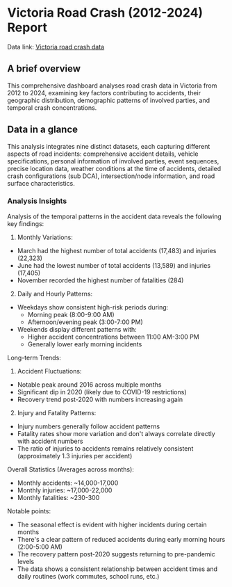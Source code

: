 # Victoria Road Crash (2012-2024) Report

Data link: [Victoria road crash data](https://discover.data.vic.gov.au/dataset/victoria-road-crash-data)


## A brief overview

This comprehensive dashboard analyses road crash data in Victoria from 2012 to 2024, examining key factors contributing to accidents, their geographic distribution, demographic patterns of involved parties, and temporal crash concentrations. 

## Data in a glance

This analysis integrates nine distinct datasets, each capturing different aspects of road incidents: comprehensive accident details, vehicle specifications, personal information of involved parties, event sequences, precise location data, weather conditions at the time of accidents, detailed crash configurations (sub DCA), intersection/node information, and road surface characteristics.


### Analysis Insights

Analysis of the temporal patterns in the accident data reveals the following key findings:

1. Monthly Variations:
- March had the highest number of total accidents (17,483) and injuries (22,323)
- June had the lowest number of total accidents (13,589) and injuries (17,405)
- November recorded the highest number of fatalities (284)

2. Daily and Hourly Patterns:
- Weekdays show consistent high-risk periods during:
  * Morning peak (8:00-9:00 AM)
  * Afternoon/evening peak (3:00-7:00 PM)
- Weekends display different patterns with:
  * Higher accident concentrations between 11:00 AM-3:00 PM
  * Generally lower early morning incidents

Long-term Trends:

1. Accident Fluctuations:
- Notable peak around 2016 across multiple months
- Significant dip in 2020 (likely due to COVID-19 restrictions)
- Recovery trend post-2020 with numbers increasing again

2. Injury and Fatality Patterns:
- Injury numbers generally follow accident patterns
- Fatality rates show more variation and don't always correlate directly with accident numbers
- The ratio of injuries to accidents remains relatively consistent (approximately 1.3 injuries per accident)

Overall Statistics (Averages across months):
- Monthly accidents: ~14,000-17,000
- Monthly injuries: ~17,000-22,000
- Monthly fatalities: ~230-300

Notable points:
- The seasonal effect is evident with higher incidents during certain months
- There's a clear pattern of reduced accidents during early morning hours (2:00-5:00 AM)
- The recovery pattern post-2020 suggests returning to pre-pandemic levels
- The data shows a consistent relationship between accident times and daily routines (work commutes, school runs, etc.)


